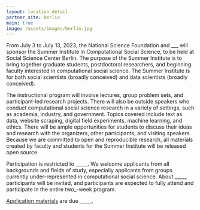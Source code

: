 ```yaml
---
layout: location_detail
partner_site: berlin
main: true
image: /assets/images/berlin.jpg
---
```


From July 3  to July 13, 2023, the National Science Foundation and \_\_\_ will sponsor the Summer Institute in Computational Social Science, to be held at Social Science Center Berlin. The purpose of the Summer Institute is to bring together graduate students, postdoctoral researchers, and beginning faculty interested in computational social science. The Summer Institute is for both social scientists (broadly conceived) and data scientists (broadly conceived).

The instructional program will involve lectures, group problem sets, and participant-led research projects. There will also be outside speakers who conduct computational social science research in a variety of settings, such as academia, industry, and government. Topics covered include text as data, website scraping, digital field experiments, machine learning, and ethics. There will be ample opportunities for students to discuss their ideas and research with the organizers, other participants, and visiting speakers. Because we are committed to open and reproducible research, all materials created by faculty and students for the Summer Institute will be released open source.

Participation is restricted to \_\_\_\_\_. We welcome applicants from all backgrounds and fields of study, especially applicants from groups currently under-represented in computational social science. About \_\_\_\_\_ participants will be invited, and participants are expected to fully attend and participate in the entire two_-week program.

[Application materials](https://compsocialscience.github.io/summer-institute/2023/berlin/apply) are due \_\_\_\_\_.
